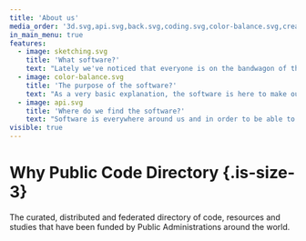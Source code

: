 ```yaml
---
title: 'About us'
media_order: '3d.svg,api.svg,back.svg,coding.svg,color-balance.svg,creative-process.svg,sketching.svg'
in_main_menu: true
features:
  - image: sketching.svg
    title: 'What software?'
    text: "Lately we've noticed that everyone is on the bandwagon of the OSS but because there are thousands of individual developers and companies out there that try to help communities we've decided to create this project the <strong>Public Code Directory</strong>"
  - image: color-balance.svg
    title: 'The purpose of the software?'
    text: "As a very basic explanation, the software is here to make our lifes easier and free us from tideous work using pen and paper documentation and never finding what we're looking for."
  - image: api.svg
    title: 'Where do we find the software?'
    text: "Software is everywhere around us and in order to be able to make it enter the public mind and to be used as such in the public domain we're finding the software for you.\r\nAll the software is their creators responsibility and as such we only gather the information automatically and display it for your better use."
visible: true
---
```


# Why Public Code Directory {.is-size-3}

The curated, distributed and federated directory of code, resources and studies that have been funded by Public Administrations around the world.
